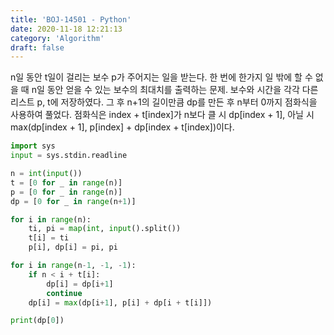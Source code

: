 ```yaml
---
title: 'BOJ-14501 - Python'
date: 2020-11-18 12:21:13
category: 'Algorithm'
draft: false
---
```

n일 동안 t일이 걸리는 보수 p가 주어지는 일을 받는다. 한 번에 한가지 일 밖에 할 수 없을 때 n일 동안 얻을 수 있는 보수의 최대치를 출력하는 문제. 보수와 시간을 각각 다른 리스트 p, t에 저장하였다. 그 후 n+1의 길이만큼 dp를 만든 후 n부터 0까지 점화식을 사용하여 풀었다. 점화식은 index + t[index]가 n보다 클 시 dp[index + 1], 아닐 시 max(dp[index + 1], p[index] + dp[index + t[index])이다.
```python
import sys
input = sys.stdin.readline

n = int(input())
t = [0 for _ in range(n)]
p = [0 for _ in range(n)]
dp = [0 for _ in range(n+1)]

for i in range(n):
    ti, pi = map(int, input().split())
    t[i] = ti
    p[i], dp[i] = pi, pi

for i in range(n-1, -1, -1):
    if n < i + t[i]:
        dp[i] = dp[i+1]
        continue
    dp[i] = max(dp[i+1], p[i] + dp[i + t[i]])

print(dp[0])

```